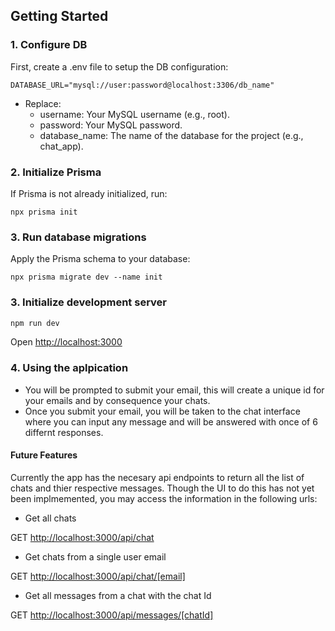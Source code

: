 ## Getting Started

### 1. Configure DB

First, create a .env file to setup the DB configuration:

```
DATABASE_URL="mysql://user:password@localhost:3306/db_name"
```

- Replace:
  - username: Your MySQL username (e.g., root).
  - password: Your MySQL password.
  - database_name: The name of the database for the project (e.g., chat_app).

### 2. Initialize Prisma

If Prisma is not already initialized, run:

```npx prisma init```

### 3. Run database migrations

Apply the Prisma schema to your database:

```
npx prisma migrate dev --name init
```

### 3. Initialize development server

```bash
npm run dev
```

Open [http://localhost:3000](http://localhost:3000)

### 4. Using the aplpication

- You will be prompted to submit your email, this will create a unique id for your emails and by consequence your chats.
- Once you submit your email, you will be taken to the chat interface where you can input any message and will be answered with once of 6 differnt responses.

#### Future Features

Currently the app has the necesary api endpoints to return all the list of chats and thier respective messages. Though the UI to do this has not yet been implmemented, you may access the information in the following urls:

- Get all chats

GET <http://localhost:3000/api/chat>

- Get chats from a single user email

GET <http://localhost:3000/api/chat/[email]>

- Get all messages from a chat with the chat Id
  
GET <http://localhost:3000/api/messages/[chatId]>
